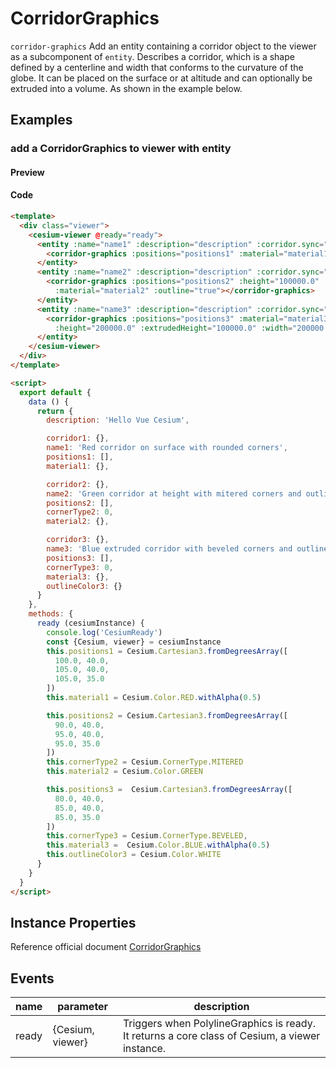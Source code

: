 # CorridorGraphics

`corridor-graphics` Add an entity containing a corridor object to the viewer as a subcomponent of `entity`. Describes a corridor, which is a shape defined by a centerline and width that conforms to the curvature of the globe. It can be placed on the surface or at altitude and can optionally be extruded into a volume. As shown in the example below.

## Examples

### add a CorridorGraphics to viewer with entity

#### Preview

<doc-preview>
  <template>
    <div class="viewer">
      <cesium-viewer @ready="ready">
        <entity :name="name1" :description="description" :corridor.sync="corridor1">
          <corridor-graphics :positions="positions1" :material="material1" :width="200000.0"></corridor-graphics>
        </entity>
        <entity :name="name2" :description="description" :corridor.sync="corridor2">
          <corridor-graphics :positions="positions2" :height="100000.0" :width="200000.0" :cornerType="0"
            :material="material2" :outline="true"></corridor-graphics>
        </entity>
        <entity :name="name3" :description="description" :corridor.sync="corridor3">
          <corridor-graphics :positions="positions3" :material="material3" :outlineColor="outlineColor3" :outline="true"
            :height="200000.0" :extrudedHeight="100000.0" :width="200000.0" :cornerType="cornerType3" :outlineColor="outlineColor3"></corridor-graphics>
        </entity>
      </cesium-viewer>
    </div>
  </template>

  <script>
    export default {
      data () {
        return {
          description: 'Hello Vue Cesium',

          corridor1: {},
          name1: 'Red corridor on surface with rounded corners',
          positions1: [],
          material1: {},

          corridor2: {},
          name2: 'Green corridor at height with mitered corners and outline',
          positions2: [],
          cornerType2: 0,
          material2: {},

          corridor3: {},
          name3: 'Blue extruded corridor with beveled corners and outline',
          positions3: [],
          cornerType3: 0,
          material3: {},
          outlineColor3: {}
        }
      },
      methods: {
        ready (cesiumInstance) {
          console.log('CesiumReady')
          const {Cesium, viewer} = cesiumInstance
          this.positions1 = Cesium.Cartesian3.fromDegreesArray([
            100.0, 40.0,
            105.0, 40.0,
            105.0, 35.0
          ])
          this.material1 = Cesium.Color.RED.withAlpha(0.5)

          this.positions2 = Cesium.Cartesian3.fromDegreesArray([
            90.0, 40.0,
            95.0, 40.0,
            95.0, 35.0
          ])
          this.cornerType2 = Cesium.CornerType.MITERED
          this.material2 = Cesium.Color.GREEN

          this.positions3 =  Cesium.Cartesian3.fromDegreesArray([
            80.0, 40.0,
            85.0, 40.0,
            85.0, 35.0
          ])
          this.cornerType3 = Cesium.CornerType.BEVELED,
          this.material3 =  Cesium.Color.BLUE.withAlpha(0.5)
          this.outlineColor3 = Cesium.Color.WHITE
        }
      }
    }
  </script>
</doc-preview>

#### Code

```html
<template>
  <div class="viewer">
    <cesium-viewer @ready="ready">
      <entity :name="name1" :description="description" :corridor.sync="corridor1">
        <corridor-graphics :positions="positions1" :material="material1" :width="200000.0"></corridor-graphics>
      </entity>
      <entity :name="name2" :description="description" :corridor.sync="corridor2">
        <corridor-graphics :positions="positions2" :height="100000.0" :width="200000.0" :cornerType="0"
          :material="material2" :outline="true"></corridor-graphics>
      </entity>
      <entity :name="name3" :description="description" :corridor.sync="corridor3">
        <corridor-graphics :positions="positions3" :material="material3" :outlineColor="outlineColor3" :outline="true"
          :height="200000.0" :extrudedHeight="100000.0" :width="200000.0" :cornerType="cornerType3" :outlineColor="outlineColor3"></corridor-graphics>
      </entity>
    </cesium-viewer>
  </div>
</template>

<script>
  export default {
    data () {
      return {
        description: 'Hello Vue Cesium',

        corridor1: {},
        name1: 'Red corridor on surface with rounded corners',
        positions1: [],
        material1: {},

        corridor2: {},
        name2: 'Green corridor at height with mitered corners and outline',
        positions2: [],
        cornerType2: 0,
        material2: {},

        corridor3: {},
        name3: 'Blue extruded corridor with beveled corners and outline',
        positions3: [],
        cornerType3: 0,
        material3: {},
        outlineColor3: {}
      }
    },
    methods: {
      ready (cesiumInstance) {
        console.log('CesiumReady')
        const {Cesium, viewer} = cesiumInstance
        this.positions1 = Cesium.Cartesian3.fromDegreesArray([
          100.0, 40.0,
          105.0, 40.0,
          105.0, 35.0
        ])
        this.material1 = Cesium.Color.RED.withAlpha(0.5)

        this.positions2 = Cesium.Cartesian3.fromDegreesArray([
          90.0, 40.0,
          95.0, 40.0,
          95.0, 35.0
        ])
        this.cornerType2 = Cesium.CornerType.MITERED
        this.material2 = Cesium.Color.GREEN

        this.positions3 =  Cesium.Cartesian3.fromDegreesArray([
          80.0, 40.0,
          85.0, 40.0,
          85.0, 35.0
        ])
        this.cornerType3 = Cesium.CornerType.BEVELED,
        this.material3 =  Cesium.Color.BLUE.withAlpha(0.5)
        this.outlineColor3 = Cesium.Color.WHITE
      }
    }
  }
</script>
```

## Instance Properties

Reference official document [CorridorGraphics](https://cesiumjs.org/Cesium/Build/Documentation/CorridorGraphics.html)
<!-- |属性名|类型|默认值|描述|
|------|-----|-----|----|
|positions|Property||`optional` 指定表示线条的Cartesian3位置数组。|
|followSurface|Property|true|`optional` 指定线段是弧线还是直线连接。|
|clampToGround|Property|false|`optional` 指定线是否贴地。|
|width|Property|1.0|`optional` 指定线的宽度（像素）。|
|show|Property|true|`optional` 指定线是否可显示。|
|material|MaterialProperty|Color.WHITE|`optional` 指定用于绘制线的材质。|
|depthFailMaterial|MaterialProperty||`optional` 指定用于绘制低于地形的线的材质。|
|granularity|Property|Cesium.Math.RADIANS_PER_DEGREE|`optional`指定每个纬度和经度之间的角距离，当followSurface为true时有效。|
|shadows|Property|ShadowMode.DISABLED|`optional` 指定这些是否投射或接收来自每个光源的阴影。|
|distanceDisplayCondition|Property||`optional` 指定相机到线的距离。|
|zIndex|Property|0|`optional` 指定用于排序地面几何的zIndex。 仅当`clampToGround`为真且支持地形上的折线时才有效。|
--- -->

## Events

|name|parameter|description|
|------|----|----|
|ready|{Cesium, viewer}|Triggers when PolylineGraphics is ready. It returns a core class of Cesium, a viewer instance.|
